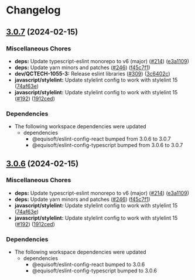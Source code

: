# Changelog

## [3.0.7](https://github.com/kronostechnologies/standards/compare/eslint-config-typescript-react-v3.0.6...eslint-config-typescript-react-v3.0.7) (2024-02-15)


### Miscellaneous Chores

* **deps:** Update typescript-eslint monorepo to v6 (major) ([#214](https://github.com/kronostechnologies/standards/issues/214)) ([e3a1109](https://github.com/kronostechnologies/standards/commit/e3a1109a14e0e20e35661b60dd1f198e06bd4427))
* **deps:** Update yarn minors and patches ([#246](https://github.com/kronostechnologies/standards/issues/246)) ([f45c7f1](https://github.com/kronostechnologies/standards/commit/f45c7f179d0c879f81c5adbcbb4550c9882e7a15))
* **dev/QCTECH-1055-3:** Release eslint libraries ([#309](https://github.com/kronostechnologies/standards/issues/309)) ([3c6402c](https://github.com/kronostechnologies/standards/commit/3c6402cc94457b06bd4beae71a60b9539b4f5cdc))
* **javascript/stylelint:** Update stylelint config to work with stylelint 15 ([74af63e](https://github.com/kronostechnologies/standards/commit/74af63eae81047c9bd2ed988a2858b21e74427e1))
* **javascript/stylelint:** Update stylelint config to work with stylelint 15 ([#192](https://github.com/kronostechnologies/standards/issues/192)) ([1912ced](https://github.com/kronostechnologies/standards/commit/1912cedc0474a4ef28a701f80c5f67e994ac670b))


### Dependencies

* The following workspace dependencies were updated
  * dependencies
    * @equisoft/eslint-config-react bumped from 3.0.6 to 3.0.7
    * @equisoft/eslint-config-typescript bumped from 3.0.6 to 3.0.7

## [3.0.6](https://github.com/kronostechnologies/standards/compare/eslint-config-typescript-react-v3.0.5...eslint-config-typescript-react-v3.0.6) (2024-02-15)


### Miscellaneous Chores

* **deps:** Update typescript-eslint monorepo to v6 (major) ([#214](https://github.com/kronostechnologies/standards/issues/214)) ([e3a1109](https://github.com/kronostechnologies/standards/commit/e3a1109a14e0e20e35661b60dd1f198e06bd4427))
* **deps:** Update yarn minors and patches ([#246](https://github.com/kronostechnologies/standards/issues/246)) ([f45c7f1](https://github.com/kronostechnologies/standards/commit/f45c7f179d0c879f81c5adbcbb4550c9882e7a15))
* **javascript/stylelint:** Update stylelint config to work with stylelint 15 ([74af63e](https://github.com/kronostechnologies/standards/commit/74af63eae81047c9bd2ed988a2858b21e74427e1))
* **javascript/stylelint:** Update stylelint config to work with stylelint 15 ([#192](https://github.com/kronostechnologies/standards/issues/192)) ([1912ced](https://github.com/kronostechnologies/standards/commit/1912cedc0474a4ef28a701f80c5f67e994ac670b))


### Dependencies

* The following workspace dependencies were updated
  * dependencies
    * @equisoft/eslint-config-react bumped to 3.0.6
    * @equisoft/eslint-config-typescript bumped to 3.0.6
